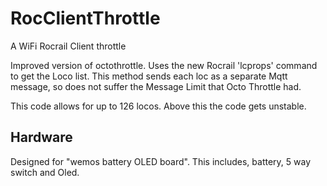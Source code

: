 # RocClientThrottle
A WiFi Rocrail Client throttle 


Improved version of octothrottle. 
Uses the new Rocrail 'lcprops' command to get the Loco list. This method sends each loc as a separate Mqtt message, so does not suffer the Message Limit that Octo Throttle had. 

This code allows for up to 126 locos. Above this the code gets unstable.

## Hardware
Designed for "wemos battery OLED board". This includes, battery, 5 way switch and Oled.
